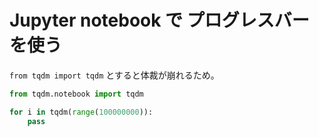 # Jupyter notebook で プログレスバーを使う

`from tqdm import tqdm` とすると体裁が崩れるため。

```python
from tqdm.notebook import tqdm

for i in tqdm(range(100000000)):
    pass
```
